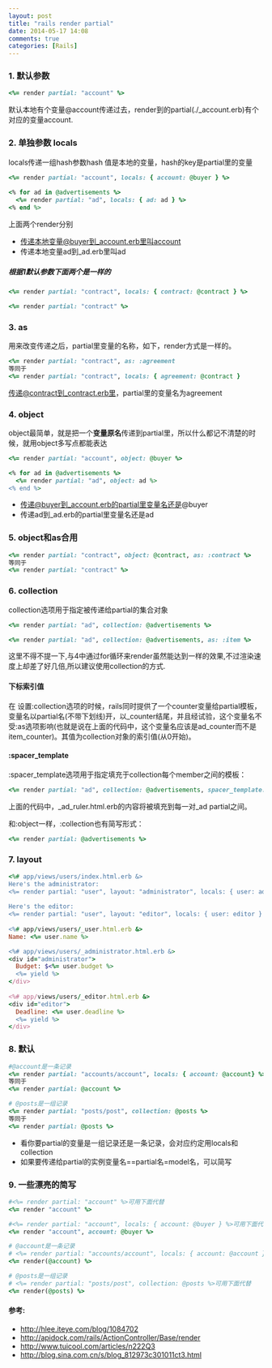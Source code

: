 ```yaml
---
layout: post
title: "rails render partial"
date: 2014-05-17 14:08
comments: true
categories: [Rails]
---
```


### 1. 默认参数
```ruby
<%= render partial: "account" %>  
```
默认本地有个变量@account传递过去，render到的partial(./_account.erb)有个对应的变量account.

### 2. 单独参数 locals 
locals传递一组hash参数hash 值是本地的变量，hash的key是partial里的变量 
```ruby
<%= render partial: "account", locals: { account: @buyer } %>
  
<% for ad in @advertisements %>
  <%= render partial: "ad", locals: { ad: ad } %>
<% end %>
```
上面两个render分别
* 传递本地变量@buyer到_account.erb里叫account
* 传递本地变量ad到_ad.erb里叫ad

<!-- more -->

##### 根据1默认参数下面两个是一样的
```ruby
<%= render partial: "contract", locals: { contract: @contract } %>

<%= render partial: "contract" %>
```

### 3. as
用来改变传递之后，partial里变量的名称，如下，render方式是一样的。
```ruby
<%= render partial: "contract", as: :agreement
等同于
<%= render partial: "contract", locals: { agreement: @contract }  
```
传递@contract到_contract.erb里，partial里的变量名为agreement 

### 4. object
object最简单，就是把一个**变量原名**传递到partial里，所以什么都记不清楚的时候，就用object多写点都能表达 
```ruby
<%= render partial: "account", object: @buyer %>  

<% for ad in @advertisements %>  
  <%= render partial: "ad", object: ad %>  
<% end %>  
```
* 传递@buyer到_account.erb的partial里变量名还是@buyer
* 传递ad到_ad.erb的partial里变量名还是ad 

### 5. object和as合用 
```ruby
<%= render partial: "contract", object: @contract, as: :contract %>  
等同于
<%= render partial: "contract" %>  
```

### 6. collection 
collection选项用于指定被传递给partial的集合对象
```ruby
<%= render partial: "ad", collection: @advertisements %>  

<%= render partial: "ad", collection: @advertisements, as: :item %>  
```
这里不得不提一下,与4中通过for循环来render虽然能达到一样的效果,不过渲染速度上却差了好几倍,所以建议使用collection的方式.

#### 下标索引值
在 设置:collection选项的时候，rails同时提供了一个counter变量给partial模板，变量名以partial名(不带下划线)开，以_counter结尾，并且经试验，这个变量名不受:as选项影响(也就是说在上面的代码中，这个变量名应该是ad_counter而不是item_counter)。其值为collection对象的索引值(从0开始)。
#### :spacer_template
:spacer_template选项用于指定填充于collection每个member之间的模板：
```ruby
<%= render partial: "ad", collection: @advertisements, spacer_template: "ad_ruler" %>
```
上面的代码中，_ad_ruler.html.erb的内容将被填充到每一对_ad partial之间。

和:object一样，:collection也有简写形式：
```ruby
<%= render partial: @advertisements %>
```

### 7. layout 
```ruby
<%# app/views/users/index.html.erb &>  
Here's the administrator:  
<%= render partial: "user", layout: "administrator", locals: { user: administrator } %>  
  
Here's the editor:  
<%= render partial: "user", layout: "editor", locals: { user: editor } %>  
  
<%# app/views/users/_user.html.erb &>
Name: <%= user.name %>

<%# app/views/users/_administrator.html.erb &>
<div id="administrator">
  Budget: $<%= user.budget %>
  <%= yield %>
</div>
  
<%# app/views/users/_editor.html.erb &>
<div id="editor">
  Deadline: <%= user.deadline %>
  <%= yield %>
</div>
```

### 8. 默认 
```ruby
#@account是一条记录  
<%= render partial: "accounts/account", locals: { account: @account} %>  
等同于
<%= render partial: @account %>  
```
```ruby
# @posts是一组记录  
<%= render partial: "posts/post", collection: @posts %>  
等同于
<%= render partial: @posts %>  
```
* 看你要partial的变量是一组记录还是一条记录，会对应约定用locals和collection
* 如果要传递给partial的实例变量名==partial名=model名，可以简写

### 9. 一些漂亮的简写
```ruby
#<%= render partial: "account" %>可用下面代替  
<%= render "account" %>

#<%= render partial: "account", locals: { account: @buyer } %>可用下面代替  
<%= render "account", account: @buyer %>

# @account是一条记录  
# <%= render partial: "accounts/account", locals: { account: @account } %>可用下面代替  
<%= render(@account) %>

# @posts是一组记录  
# <%= render partial: "posts/post", collection: @posts %>可用下面代替  
<%= render(@posts) %>
```

#### 参考:
* http://hlee.iteye.com/blog/1084702
* http://apidock.com/rails/ActionController/Base/render
* http://www.tuicool.com/articles/n222Q3
* http://blog.sina.com.cn/s/blog_812973c301011ct3.html

